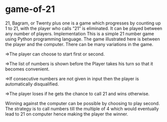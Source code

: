# game-of-21
21, Bagram, or Twenty plus one is a game which progresses by counting up 1 to 21, with the player who calls “21” is eliminated. It can be played between any number of players. Implementation This is a simple 21 number game using Python programming language. The game illustrated here is between the player and the computer. There can be many variations in the game.

=>The player can choose to start first or second.

=>The list of numbers is shown before the Player takes his turn so that it becomes convenient.

=>If consecutive numbers are not given in input then the player is automatically disqualified.

=>The player loses if he gets the chance to call 21 and wins otherwise.

Winning against the computer can be possible by choosing to play second. The strategy is to call numbers till the multiple of 4 which would eventually lead to 21 on computer hence making the player the winner. 
